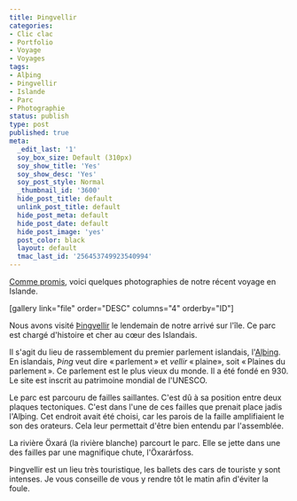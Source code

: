 ```yaml
---
title: Þingvellir
categories:
- Clic clac
- Portfolio
- Voyage
- Voyages
tags:
- Alþing
- Þingvellir
- Islande
- Parc
- Photographie
status: publish
type: post
published: true
meta:
  _edit_last: '1'
  soy_box_size: Default (310px)
  soy_show_title: 'Yes'
  soy_show_desc: 'Yes'
  soy_post_style: Normal
  _thumbnail_id: '3600'
  hide_post_title: default
  unlink_post_title: default
  hide_post_meta: default
  hide_post_date: default
  hide_post_image: 'yes'
  post_color: black
  layout: default
  tmac_last_id: '256453749923540994'
---
```

<a href="http://www.alienlebarge.ch/2011/07/16/islandic-horse/">Comme promis</a>, voici quelques photographies de notre récent voyage en Islande.

<!--more-->

[gallery link="file" order="DESC" columns="4" orderby="ID"]

Nous avons visité <a href="http://fr.wikipedia.org/wiki/Parc_national_de_%C3%9Eingvellir">Þingvellir</a> le lendemain de notre arrivé sur l'île. Ce parc est chargé d'histoire et cher au cœur des Islandais.

Il s'agit du lieu de rassemblement du premier parlement islandais, l'<a href="http://fr.wikipedia.org/wiki/Althing">Alþing</a>. En islandais, <em>Þing</em> veut dire « parlement » et <em>vellir</em> « plaine», soit « Plaines du parlement ». Ce parlement est le plus vieux du monde. Il a été fondé en 930. Le site est inscrit au patrimoine mondial de l'UNESCO.

Le parc est parcouru de failles saillantes. C'est dû à sa position entre deux plaques tectoniques. C'est dans l'une de ces failles que prenait place jadis l'Alþing. Cet endroit avait été choisi, car les parois de la faille amplifiaient le son des orateurs. Cela leur permettait d'être bien entendu par l'assemblée.

La rivière Öxará (la rivière blanche) parcourt le parc. Elle se jette dans une des failles par une magnifique chute, l'Öxarárfoss.

Þingvellir est un lieu très touristique, les ballets des cars de touriste y sont intenses. Je vous conseille de vous y rendre tôt le matin afin d'éviter la foule.
